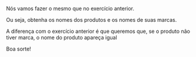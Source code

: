Nós vamos fazer o mesmo que no exercício anterior.

Ou seja, obtenha os nomes dos produtos e os nomes de suas marcas.

A diferença com o exercício anterior é que queremos que, se o produto não tiver marca, o nome do produto apareça igual

Boa sorte!